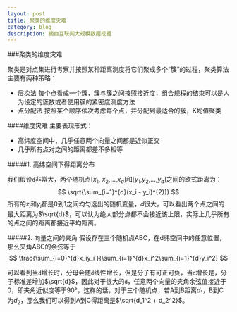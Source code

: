 ```yaml
---
layout: post
title: 聚类的维度灾难
category: blog
description: 摘自互联网大规模数据挖掘
---
```


###聚类的维度灾难

聚类是对点集进行考察并按照某种距离测度将它们聚成多个“簇”的过程，聚类算法主要有两种策略：

+ 层次法
每个点看成一个簇，簇与簇之间按照接近度，组合规程的结束可以是人为设定的簇数或者使用簇的紧密度测度方法
+ 点分配法
按照某个顺序依次考虑每个点，并分配到最适合的簇，K均值聚类


####维度灾难
主要表现形式：

+ 高纬度空间中，几乎任意两个向量之间都是近似正交
+ 几乎所有点对之间的距离都差不多相等

#####1. 高纬空间下得距离分布

我们假设`d`非常大，两个随机点[$x_1$, $x_2$,...,$x_d$]和[$y_1$,$y_2$,...,$y_d$]之间的欧式距离为：
$$ \sqrt{\sum_{i=1}^{d}(x_i - y_i)^{2})} $$
所有的$x_i$和$y_i$都是0到1之间均匀选出的随机变量，$d$很大，可以看出两个点之间的最大距离为$\sqrt{d}$，可以认为绝大部分点都不会接近该上限，实际上几乎所有的点之间的距离都接近平均距离。

#####2. 向量之间的夹角
假设存在三个随机点ABC，在d纬空间中的任意位置，那么夹角ABC的余弦等于
$$  \frac{\sum_{i=0}^{d}x_iy_i }{\sum_{i=1}^{d}x_i^2\sum_{i=1}^{d}y_i^2} $$

可以看到当`d`增长时，分母会随`d`线性增长，但是分子有可正可负，当`d`增长是，分子标准差增加$\sqrt{d}$，因此对于很大的`d`，任意两个向量的夹角余弦值接近于0，即夹角近似度等于90°，这样的话，对于三个随机点，若A到B距离$d_1$，B到C为$d_2$，那么我们可以得到A到C得距离是$\sqrt{d_1^2 + d_2^2}$。

